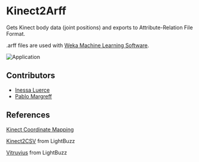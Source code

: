 # Kinect2Arff

Gets Kinect body data (joint positions) and exports to Attribute-Relation File Format.

.arff files are used with [Weka Machine Learning Software](http://www.cs.waikato.ac.nz/ml/weka/).


![Application](https://github.com/inessadl/kinect-2-arff/blob/master/screen.png)


## Contributors
* [Inessa Luerce](https://github.com/inessadl)
* [Pablo Margreff](https://github.com/pmargreff)

## References
[Kinect Coordinate Mapping](https://msdn.microsoft.com/en-us/library/dn785530.aspx)

[Kinect2CSV](https://github.com/LightBuzz/Kinect-2-CSV) from LightBuzz

[Vitruvius](https://github.com/LightBuzz/Vitruvius) from LightBuzz
